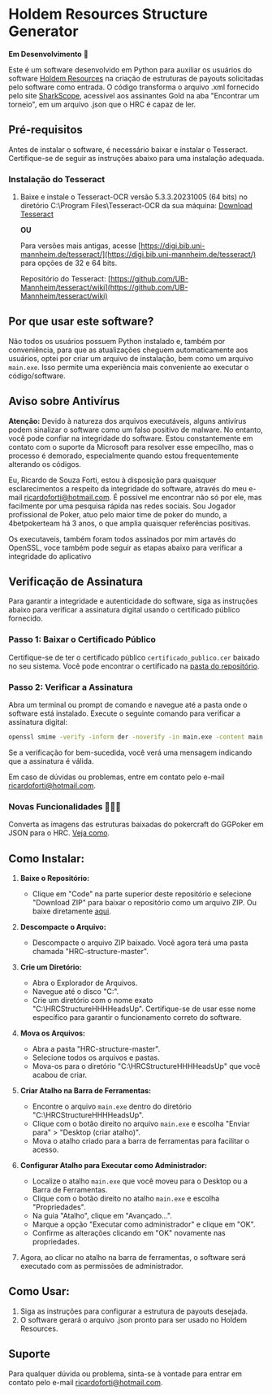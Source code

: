 # Holdem Resources Structure Generator

**Em Desenvolvimento** 🚀

Este é um software desenvolvido em Python para auxiliar os usuários do software [Holdem Resources](https://www.holdemresources.net/) na criação de estruturas de payouts solicitadas pelo software como entrada. O código transforma o arquivo .xml fornecido pelo site [SharkScope](https://pt.sharkscope.com/), acessível aos assinantes Gold na aba "Encontrar um torneio", em um arquivo .json que o HRC é capaz de ler.

## Pré-requisitos

Antes de instalar o software, é necessário baixar e instalar o Tesseract. Certifique-se de seguir as instruções abaixo para uma instalação adequada.

### Instalação do Tesseract

1. Baixe e instale o Tesseract-OCR versão 5.3.3.20231005 (64 bits) no diretório C:\Program Files\Tesseract-OCR da sua máquina: [Download Tesseract](https://digi.bib.uni-mannheim.de/tesseract/tesseract-ocr-w64-setup-5.3.3.20231005.exe)

   **OU**

   Para versões mais antigas, acesse [https://digi.bib.uni-mannheim.de/tesseract/](https://digi.bib.uni-mannheim.de/tesseract/) para opções de 32 e 64 bits.

   Repositório do Tesseract: [https://github.com/UB-Mannheim/tesseract/wiki](https://github.com/UB-Mannheim/tesseract/wiki)

## Por que usar este software?

Não todos os usuários possuem Python instalado e, também por conveniência, para que as atualizações cheguem automaticamente aos usuários, optei por criar um arquivo de instalação, bem como um arquivo `main.exe`. Isso permite uma experiência mais conveniente ao executar o código/software.

## Aviso sobre Antivírus

**Atenção:** Devido à natureza dos arquivos executáveis, alguns antivírus podem sinalizar o software como um falso positivo de malware. No entanto, você pode confiar na integridade do software. Estou constantemente em contato com o suporte da Microsoft para resolver esse empecilho, mas o processo é demorado, especialmente quando estou frequentemente alterando os códigos.

Eu, Ricardo de Souza Forti, estou à disposição para quaisquer esclarecimentos a respeito da integridade do software, através do meu e-mail [ricardoforti@hotmail.com](mailto:ricardoforti@hotmail.com). É possível me encontrar não só por ele, mas facilmente por uma pesquisa rápida nas redes sociais. Sou Jogador profissional de Poker, atuo pelo maior time de poker do mundo, a 4betpokerteam há 3 anos, o que amplia quaisquer referências positivas.

Os executaveis, também foram todos assinados por mim artavés do OpenSSL, voce também pode seguir as etapas abaixo para verificar a integridade do aplicativo

## Verificação de Assinatura

Para garantir a integridade e autenticidade do software, siga as instruções abaixo para verificar a assinatura digital usando o certificado público fornecido.

### Passo 1: Baixar o Certificado Público

Certifique-se de ter o certificado público `certificado_publico.cer` baixado no seu sistema. Você pode encontrar o certificado na [pasta do repositório](https://github.com/1rforti/HRC-structure/blob/master/certificado_publico.cer).

### Passo 2: Verificar a Assinatura

Abra um terminal ou prompt de comando e navegue até a pasta onde o software está instalado. Execute o seguinte comando para verificar a assinatura digital:

```bash
openssl smime -verify -inform der -noverify -in main.exe -content main.exe -certfile certificado_publico.cer

```
Se a verificação for bem-sucedida, você verá uma mensagem indicando que a assinatura é válida.

Em caso de dúvidas ou problemas, entre em contato pelo e-mail ricardoforti@hotmail.com.



### Novas Funcionalidades 🚀🚀🚀

Converta as imagens das estruturas baixadas do pokercraft do GGPoker em JSON para o HRC. [Veja como](https://www.youtube.com/watch?v=menrJLgvrGU).

## Como Instalar:

1. **Baixe o Repositório:**
   - Clique em "Code" na parte superior deste repositório e selecione "Download ZIP" para baixar o repositório como um arquivo ZIP. Ou baixe diretamente [aqui](https://github.com/1rforti/HRC-structure/archive/refs/heads/master.zip).

2. **Descompacte o Arquivo:**
   - Descompacte o arquivo ZIP baixado. Você agora terá uma pasta chamada "HRC-structure-master".

3. **Crie um Diretório:**
   - Abra o Explorador de Arquivos.
   - Navegue até o disco "C:\".
   - Crie um diretório com o nome exato "C:\HRCStructureHHHHeadsUp". Certifique-se de usar esse nome específico para garantir o funcionamento correto do software.

4. **Mova os Arquivos:**
   - Abra a pasta "HRC-structure-master".
   - Selecione todos os arquivos e pastas.
   - Mova-os para o diretório "C:\HRCStructureHHHHeadsUp" que você acabou de criar.

5. **Criar Atalho na Barra de Ferramentas:**
   - Encontre o arquivo `main.exe` dentro do diretório "C:\HRCStructureHHHHeadsUp".
   - Clique com o botão direito no arquivo `main.exe` e escolha "Enviar para" > "Desktop (criar atalho)".
   - Mova o atalho criado para a barra de ferramentas para facilitar o acesso.

6. **Configurar Atalho para Executar como Administrador:**
   - Localize o atalho `main.exe` que você moveu para o Desktop ou a Barra de Ferramentas.
   - Clique com o botão direito no atalho `main.exe` e escolha "Propriedades".
   - Na guia "Atalho", clique em "Avançado...".
   - Marque a opção "Executar como administrador" e clique em "OK".
   - Confirme as alterações clicando em "OK" novamente nas propriedades.

7. Agora, ao clicar no atalho na barra de ferramentas, o software será executado com as permissões de administrador.

## Como Usar:

1. Siga as instruções para configurar a estrutura de payouts desejada.
2. O software gerará o arquivo .json pronto para ser usado no Holdem Resources.

## Suporte

Para qualquer dúvida ou problema, sinta-se à vontade para entrar em contato pelo e-mail [ricardoforti@hotmail.com](mailto:ricardoforti@hotmail.com).
